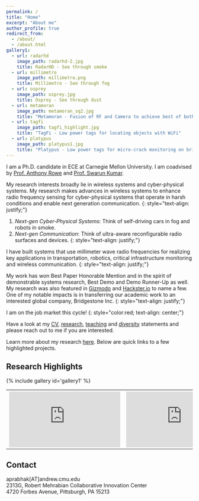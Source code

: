 ```yaml
---
permalink: /
title: "Home"
excerpt: "About me"
author_profile: true
redirect_from: 
  - /about/
  - /about.html
gallery1:
  - url: radarhd
    image_path: radarhd-2.jpg
    title: RadarHD - See through smoke
  - url: millimetro
    image_path: millimetro.png
    title: Millimetro - See through fog
  - url: osprey
    image_path: osprey.jpg
    title: Osprey - See through dust
  - url: metamoran
    image_path: metamoran_sq2.jpg
    title: "Metamoran - Fusion of RF and Camera to achieve best of both worlds"
  - url: tagfi
    image_path: tagfi_highlight.jpg
    title: "TagFi - Low power tags for locating objects with WiFi"
  - url: platypus
    image_path: platypus1.jpg
    title: "Platypus - Low power tags for micro-crack monitoring on bridges"
---
```


I am a Ph.D. candidate in ECE at Carnegie Mellon University. I am coadvised by [Prof. Anthony Rowe](https://users.ece.cmu.edu/~agr) and [Prof. Swarun Kumar](http://www.andrew.cmu.edu/user/swarunk/index.html). 

My research interests broadly lie in wireless systems and cyber-physical systems. My research makes advances in wireless systems to enhance radio frequency sensing for cyber-physical systems that operate in harsh conditions and enable next generation communication. 
{: style="text-align: justify;"}
1. *Next-gen Cyber-Physical Systems*: Think of self-driving cars in fog and robots in smoke.
2. *Next-gen Communication*: Think of ultra-aware reconfigurable radio surfaces and devices.
{: style="text-align: justify;"}

I have built systems that use millimeter wave radio frequencies for realizing key applications in transportation, robotics, critical infrastructure monitoring and wireless communication.
{: style="text-align: justify;"}

My work has won Best Paper Honorable Mention and in the spirit of demonstrable systems research, Best Demo and Demo Runner-Up as well. My research was also featured in [Gizmodo](https://gizmodo.com/researchers-find-that-radar-can-be-used-to-detect-a-nai-1844635816) and [Hackster.io](https://www.hackster.io/news/researchers-develop-system-that-monitors-tire-wear-in-real-time-4ff4d9c738f3) to name a few. One of my notable impacts is in transferring our academic work to an interested global company, Bridgestone Inc. 
{: style="text-align: justify;"}

I am on the job market this cycle! 
{: style="color:red; text-align: center;"}

Have a look at my [CV](/files/CV_Akarsh_Prabhakara.pdf), [research](/files/Research_Statement_Akarsh_Prabhakara.pdf), [teaching](/files/Teaching_Statement_Akarsh_Prabhakara.pdf) and [diversity](/files/Diversity_Statement_Akarsh_Prabhakara.pdf) statements and please reach out to me if you are interested.

Learn more about my research [here](/research/). Below are quick links to a few highlighted projects. 

## Research Highlights
{% include gallery id='gallery1' %}
 <table>
    <th style="padding-right: 8px"><iframe src="https://www.youtube.com/embed/me8ozpgyy0M?si=_vY5_nZS2ERhh6ry" title="YouTube video player" frameborder="0" allow="accelerometer; autoplay; clipboard-write; encrypted-media; gyroscope; picture-in-picture; web-share" allowfullscreen></iframe></th>
    <th style="padding-right: 8px"><iframe src="https://www.youtube.com/embed/jhasOfGaS5w?si=1WHQZ5h-FFD6Tupm" title="YouTube video player" frameborder="0" allow="accelerometer; autoplay; clipboard-write; encrypted-media; gyroscope; picture-in-picture; web-share" allowfullscreen></iframe></th>
</table> 

## Contact
aprabhak[AT]andrew.cmu.edu<br>
2313G, Robert Mehrabian Collaborative Innovation Center<br>
4720 Forbes Avenue, Pittsburgh, PA 15213<br>